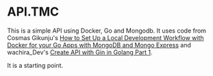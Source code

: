 # API.TMC

This is a simple API using Docker, Go and Mongodb. It uses code from Cosmas Gikunju's [How to Set Up a Local Development Workflow with Docker for your Go Apps with MongoDB and Mongo Express](https://dev.to/itscosmas/how-to-set-up-a-local-development-workflow-with-docker-for-your-go-apps-with-mongodb-and-mongo-express-f99) and wachira_Dev's [Create API with Gin in Golang Part 1](https://dev.to/tesh254/create-api-with-gin-in-golang-part-1-i7d).

It is a starting point.